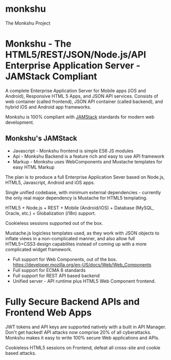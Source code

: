 # monkshu
The Monkshu Project

Monkshu - The HTML5/REST/JSON/Node.js/API Enterprise Application Server - JAMStack Compliant
=============================================================================================
A complete Enterprise Application Server for Mobile apps (iOS and Android), Responsive HTML 5 Apps, and JSON API services. Consists of web container (called frontend), JSON API container (called backend), and hybrid iOS and Android app frameworks. 

Monkshu is 100% compliant with [JAMStack](https://jamstack.org) standards for modern web development. 

## Monkshu's JAMStack
* Javascript - Monkshu frontend is simple ES6 JS modules  
* Api - Monkshu Backend is a feature rich and easy to use API framework  
* Markup - Monkshu uses WebComponents and Mustache templates for easy HTML Markup  

The plan is to produce a full Enterprise Application Sever based on Node.js, HTML5, Javascript, Android and iOS apps.

Single unified codebase, with minimum external dependencies - currently the only real major dependency is Mustache for HTML5 templating.

HTML5 + Node.js + REST + Mobile (Android/iOS) + Database (MySQL, Oracle, etc.) + Globalization (i18n) support.

Cookieless sessions supported out of the box.

Mustache.js logicless templates used, as they work with JSON objects to inflate views in a non-complicated manner,
and also allow full HTML5+CSS3 design capabilites instead of coming up with a more complicated widget framework.

* Full support for Web Components, out of the box. https://developer.mozilla.org/en-US/docs/Web/Web_Components
* Full support for ECMA 6 standards
* Full support for REST API based backend
* Unified server - API runtime plus HTML5 Web Component frontend.
 
Fully Secure Backend APIs and Frontend Web Apps
================================================
JWT tokens and API keys are supported natively with a built in API Manager. Don't get hacked! API attacks now comprise 20% of all cyberattacks. Monkshu makes it easy to write 100% secure Web applications and APIs.

Cookieless HTML5 sessions on Frontend, defeat all cross-site and cookie based attacks.
